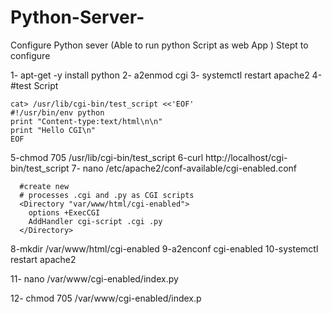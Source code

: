 # Python-Server-
Configure Python sever (Able to run python Script as web App ) 
Stept to configure 

1- apt-get -y install python 
2- a2enmod cgi 
3- systemctl restart apache2
4- #test Script 

    cat> /usr/lib/cgi-bin/test_script <<'EOF'
    #!/usr/bin/env python 
    print "Content-type:text/html\n\n"
    print "Hello CGI\n"
    EOF
5-chmod 705 /usr/lib/cgi-bin/test_script 
6-curl http://localhost/cgi-bin/test_script 
7- nano /etc/apache2/conf-available/cgi-enabled.conf

      #create new 
      # processes .cgi and .py as CGI scripts 
      <Directory "var/www/html/cgi-enabled">
        options +ExecCGI
        AddHandler cgi-script .cgi .py   
      </Directory> 

8-mkdir /var/www/html/cgi-enabled
9-a2enconf cgi-enabled
10-systemctl restart apache2 

11- nano /var/www/cgi-enabled/index.py 

12- chmod 705 /var/www/cgi-enabled/index.p
